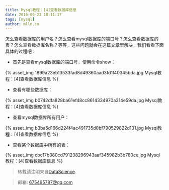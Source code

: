 ```yaml
---
title: Mysql教程：[4]查看数据库信息
date: 2016-09-23 18:11:17
tags: [mysql]
author: mlln.cn
---
```

怎么查看数据库的用户名？怎么查看mysql数据库的端口号？怎么查看数据库的表？怎么查看数据库名称？等等，这些问题就会在这篇文章里解决，我们看看下面具体的过程吧：

- 首先是查看mysql数据库的端口号，使用命令show：

{% asset_img 1899a23eb13533fad8d49360aad3fd1f40345bda.jpg Mysql教程：[4]查看数据库信息 %}

- 查看有哪些数据库：

{% asset_img b0742dfa828ba61ef48cc8614334970a314e59da.jpg Mysql教程：[4]查看数据库信息 %}

- 查看mysql数据库所有用户：

{% asset_img b3ba5d166d224f4ac491735d0bf790529822d131.jpg Mysql教程：[4]查看数据库信息 %}

- 查看某个数据库中所有的表：

{% asset_img cbc17b380cd791238296943aaf345982b3b780ce.jpg Mysql教程：[4]查看数据库信息 %}

> 转载请注明来自[DataScience](http://mlln.cn).

> 邮箱: 675495787@qq.com 
